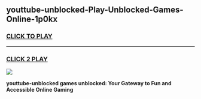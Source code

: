
## youttube-unblocked-Play-Unblocked-Games-Online-1p0kx
<h3>
<a href="https://premium76.site?title=youttube-unblocked&ref=25A">CLICK TO PLAY</a></h3>
<hr>

<h3>
<a href="https://premium76.site?title=youttube-unblocked&ref=25A">CLICK 2 PLAY</a>
  
</h3>

<a href="https://premium76.site?title=youttube-unblocked&ref=25A"><img src="https://clearcache.store/games.png"></a>


**youttube-unblocked games unblocked: Your Gateway to Fun and Accessible Online Gaming**
